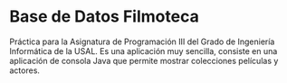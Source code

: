 # Base de Datos Filmoteca
Práctica para la Asignatura de Programación III del Grado de Ingeniería Informática de la USAL. 
Es una aplicación muy sencilla, consiste en una aplicación de consola Java que permite mostrar colecciones películas y actores.
